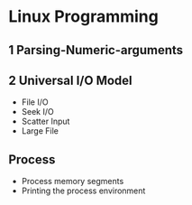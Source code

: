 # Linux Programming

## 1 Parsing-Numeric-arguments

## 2 Universal I/O Model

* File I/O
* Seek I/O
* Scatter Input
* Large File

## Process

* Process memory segments
* Printing the process environment